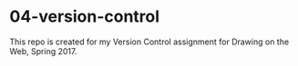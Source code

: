 # 04-version-control
This repo is created for my Version Control assignment for Drawing on the Web, Spring 2017. 
